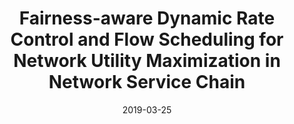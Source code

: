 ---
title: "Fairness-aware Dynamic Rate Control and Flow Scheduling for Network Utility Maximization in Network Service Chain"
authors:
- Lin Gu
- Deze Zeng
- Sheng Tao
- Song Guo
- Hai Jin
- Albert Zomaya
- Weihua Zhuang

date: "2019-03-25"
doi: ""

# Publication type.
# 1 = Conference paper; 2 = Journal article;
# 3 = Preprint Paper; 4 = Report; 5 = Book; 6 = Book section;
# 7 = Thesis; 8 = Patent
publication_types: ["2"]

# Publication name and optional abbreviated publication name.
publication: "*IEEE Journal on Selected Areas in Communications*"
publication_short: "JSAC"

url_pdf: https://ieeexplore.ieee.org/abstract/document/8673789
# url_code: ''
# url_dataset: ''
# url_poster: ''
# url_project: ''
# url_slides: ''
# url_video: ''

---